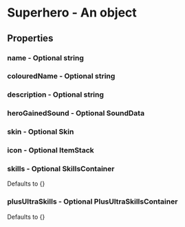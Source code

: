 

# Superhero - An object



## Properties



### name - Optional string



### colouredName - Optional string



### description - Optional string



### heroGainedSound - Optional SoundData



### skin - Optional Skin



### icon - Optional ItemStack



### skills - Optional SkillsContainer



Defaults to {}



### plusUltraSkills - Optional PlusUltraSkillsContainer



Defaults to {}

